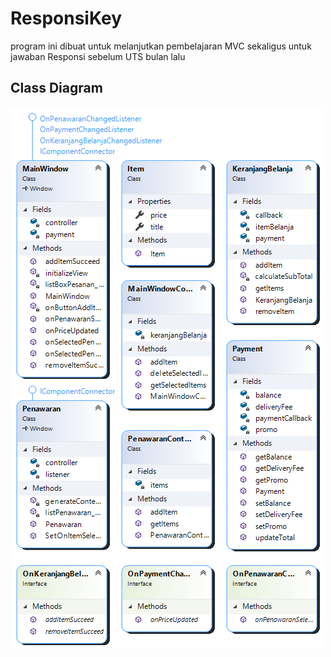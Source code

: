 # ResponsiKey
program ini dibuat untuk melanjutkan pembelajaran MVC sekaligus untuk jawaban Responsi sebelum UTS bulan lalu
## Class Diagram
![Class Diagram](https://github.com/hafit0/ResponsiKey/blob/main/ClassDiagram1.png)
